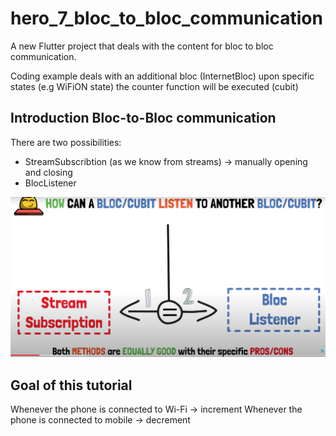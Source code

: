 # hero_7_bloc_to_bloc_communication

A new Flutter project that deals with the content for bloc to bloc communication.

Coding example deals with an additional bloc (InternetBloc) upon specific states (e.g WiFiON state) the counter function will be executed (cubit)

## Introduction Bloc-to-Bloc communication

There are two possibilities: 
- StreamSubscribtion (as we know from streams) -> manually opening and closing
- BlocListener

![](2022-12-29-22-11-21.png)

## Goal of this tutorial 

Whenever the phone is connected to Wi-Fi -> increment 
Whenever the phone is connected to mobile -> decrement

